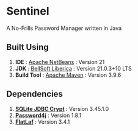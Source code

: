 # Sentinel

A No-Frills Password Manager written in Java

## Built Using

1. **IDE** : [Apache NetBeans](https://netbeans.apache.org/) : Version 21
2. **JDK** : [BellSoft Liberica](https://bell-sw.com/libericajdk/) : Version 21.0.3+10 LTS
3. **Build Tool** : [Apache Maven](https://maven.apache.org/) : Version 3.9.6

## Dependencies

1. **[SQLite JDBC Crypt](https://github.com/Willena/sqlite-jdbc-crypt)** : Version 3.45.1.0
2. **[Password4j](https://password4j.com/)** : Version 1.8.1
3. **[FlatLaf](https://www.formdev.com/flatlaf/)** : Version 3.4.1
